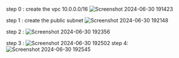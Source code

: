 step 0 : create the vpc 10.0.0.0/16 
![Screenshot 2024-06-30 191423](https://github.com/ASHISHKHOPADE-DEVOPS/Project-Terraform/assets/172528313/7f7bd9b2-0ecf-4331-8798-4a9c5917291d)



step 1 : create the public subnet 
![Screenshot 2024-06-30 192148](https://github.com/ASHISHKHOPADE-DEVOPS/Project-Terraform/assets/172528313/23ba8bf4-187a-4d24-9bb9-ff11e2187c45)


step 2 : 
![Screenshot 2024-06-30 192356](https://github.com/ASHISHKHOPADE-DEVOPS/Project-Terraform/assets/172528313/c97cb49d-de39-467d-8aa0-e667e0d50924)

step 3 :
![Screenshot 2024-06-30 192502](https://github.com/ASHISHKHOPADE-DEVOPS/Project-Terraform/assets/172528313/a49f490a-ecf3-4c2c-b86c-046ddeeab7c3)
step 4:
![Screenshot 2024-06-30 192545](https://github.com/ASHISHKHOPADE-DEVOPS/Project-Terraform/assets/172528313/bb49edb1-da3d-4d99-bb5b-266922596e69)
